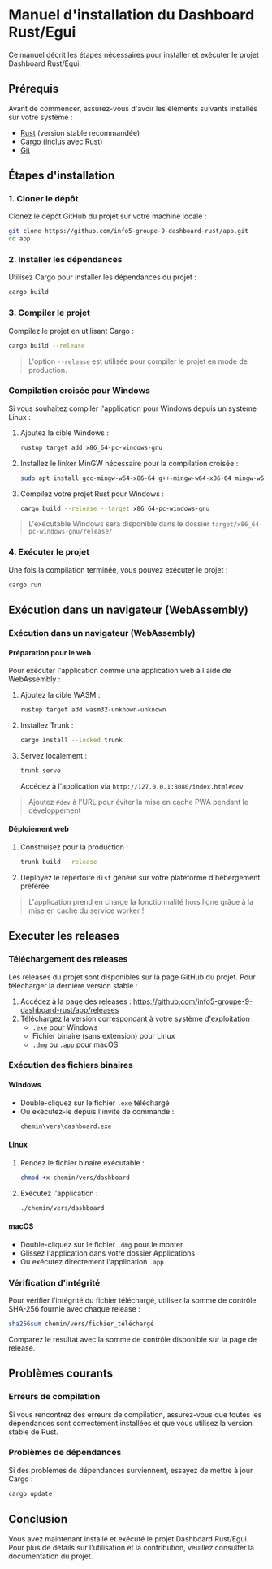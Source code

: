 # Manuel d'installation du Dashboard Rust/Egui

Ce manuel décrit les étapes nécessaires pour installer et exécuter le projet Dashboard Rust/Egui.

## Prérequis

Avant de commencer, assurez-vous d'avoir les éléments suivants installés sur votre système :

- [Rust](https://www.rust-lang.org/tools/install) (version stable recommandée)
- [Cargo](https://doc.rust-lang.org/cargo/getting-started/installation.html) (inclus avec Rust)
- [Git](https://git-scm.com/book/en/v2/Getting-Started-Installing-Git)

## Étapes d'installation

### 1. Cloner le dépôt

Clonez le dépôt GitHub du projet sur votre machine locale :

```bash
git clone https://github.com/info5-groupe-9-dashboard-rust/app.git
cd app
```

### 2. Installer les dépendances

Utilisez Cargo pour installer les dépendances du projet :

```bash
cargo build
```

### 3. Compiler le projet

Compilez le projet en utilisant Cargo :

```bash
cargo build --release
```

> L'option `--release` est utilisée pour compiler le projet en mode de production.
### Compilation croisée pour Windows

Si vous souhaitez compiler l'application pour Windows depuis un système Linux :

1. Ajoutez la cible Windows :
    ```bash
    rustup target add x86_64-pc-windows-gnu
    ```

2. Installez le linker MinGW nécessaire pour la compilation croisée :
    ```bash
    sudo apt install gcc-mingw-w64-x86-64 g++-mingw-w64-x86-64 mingw-w64
    ```

3. Compilez votre projet Rust pour Windows :
    ```bash
    cargo build --release --target x86_64-pc-windows-gnu
    ```

> L'exécutable Windows sera disponible dans le dossier `target/x86_64-pc-windows-gnu/release/`

### 4. Exécuter le projet

Une fois la compilation terminée, vous pouvez exécuter le projet :

```bash
cargo run
```

## Exécution dans un navigateur (WebAssembly)

### Exécution dans un navigateur (WebAssembly)

#### Préparation pour le web

Pour exécuter l'application comme une application web à l'aide de WebAssembly :

1. Ajoutez la cible WASM :
    ```bash
    rustup target add wasm32-unknown-unknown
    ```

2. Installez Trunk :
    ```bash
    cargo install --locked trunk
    ```

3. Servez localement :
    ```bash
    trunk serve
    ```
    Accédez à l'application via `http://127.0.0.1:8080/index.html#dev`

> Ajoutez `#dev` à l'URL pour éviter la mise en cache PWA pendant le développement

#### Déploiement web

1. Construisez pour la production :
    ```bash
    trunk build --release
    ```

2. Déployez le répertoire `dist` généré sur votre plateforme d'hébergement préférée

> L'application prend en charge la fonctionnalité hors ligne grâce à la mise en cache du service worker !

## Executer les releases

### Téléchargement des releases

Les releases du projet sont disponibles sur la page GitHub du projet. Pour télécharger la dernière version stable :

1. Accédez à la page des releases : https://github.com/info5-groupe-9-dashboard-rust/app/releases
2. Téléchargez la version correspondant à votre système d'exploitation :
    - `.exe` pour Windows
    - Fichier binaire (sans extension) pour Linux
    - `.dmg` ou `.app` pour macOS

### Exécution des fichiers binaires

#### Windows
- Double-cliquez sur le fichier `.exe` téléchargé
- Ou exécutez-le depuis l'invite de commande :
  ```cmd
  chemin\vers\dashboard.exe
  ```

#### Linux
1. Rendez le fichier binaire exécutable :
    ```bash
    chmod +x chemin/vers/dashboard
    ```
2. Exécutez l'application :
    ```bash
    ./chemin/vers/dashboard
    ```

#### macOS
- Double-cliquez sur le fichier `.dmg` pour le monter
- Glissez l'application dans votre dossier Applications
- Ou exécutez directement l'application `.app`

### Vérification d'intégrité

Pour vérifier l'intégrité du fichier téléchargé, utilisez la somme de contrôle SHA-256 fournie avec chaque release :

```bash
sha256sum chemin/vers/fichier_téléchargé
```

Comparez le résultat avec la somme de contrôle disponible sur la page de release.

## Problèmes courants

### Erreurs de compilation

Si vous rencontrez des erreurs de compilation, assurez-vous que toutes les dépendances sont correctement installées et que vous utilisez la version stable de Rust.

### Problèmes de dépendances

Si des problèmes de dépendances surviennent, essayez de mettre à jour Cargo :

```bash
cargo update
```

## Conclusion

Vous avez maintenant installé et exécuté le projet Dashboard Rust/Egui. Pour plus de détails sur l'utilisation et la contribution, veuillez consulter la documentation du projet.
